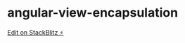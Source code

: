 # angular-view-encapsulation 

[Edit on StackBlitz ⚡️](https://stackblitz.com/edit/angular-ivy-cohjye)
